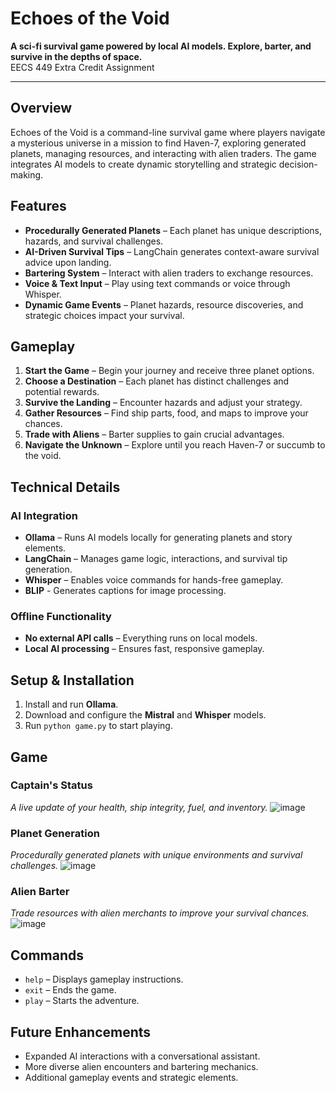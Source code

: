 # Echoes of the Void

**A sci-fi survival game powered by local AI models. Explore, barter, and survive in the depths of space.** <br>
EECS 449 Extra Credit Assignment

---

## Overview

Echoes of the Void is a command-line survival game where players navigate a mysterious universe in a mission to find Haven-7, exploring generated planets, managing resources, and interacting with alien traders. The game integrates AI models to create dynamic storytelling and strategic decision-making.

## Features

- **Procedurally Generated Planets** – Each planet has unique descriptions, hazards, and survival challenges.
- **AI-Driven Survival Tips** – LangChain generates context-aware survival advice upon landing.
- **Bartering System** – Interact with alien traders to exchange resources.
- **Voice & Text Input** – Play using text commands or voice through Whisper.
- **Dynamic Game Events** – Planet hazards, resource discoveries, and strategic choices impact your survival.

## Gameplay

1. **Start the Game** – Begin your journey and receive three planet options.
2. **Choose a Destination** – Each planet has distinct challenges and potential rewards.
3. **Survive the Landing** – Encounter hazards and adjust your strategy.
4. **Gather Resources** – Find ship parts, food, and maps to improve your chances.
5. **Trade with Aliens** – Barter supplies to gain crucial advantages.
6. **Navigate the Unknown** – Explore until you reach Haven-7 or succumb to the void.

## Technical Details

### AI Integration

- **Ollama** – Runs AI models locally for generating planets and story elements.
- **LangChain** – Manages game logic, interactions, and survival tip generation.
- **Whisper** – Enables voice commands for hands-free gameplay.
- **BLIP** -  Generates captions for image processing.

### Offline Functionality

- **No external API calls** – Everything runs on local models.
- **Local AI processing** – Ensures fast, responsive gameplay.

## Setup & Installation

1. Install and run **Ollama**.
2. Download and configure the **Mistral** and **Whisper** models.
3. Run `python game.py` to start playing.

## Game

### Captain's Status
_A live update of your health, ship integrity, fuel, and inventory._
![image](https://github.com/user-attachments/assets/cfc9f53f-8cec-449f-a15a-710cd4a09f44)

### Planet Generation
_Procedurally generated planets with unique environments and survival challenges._
![image](https://github.com/user-attachments/assets/cb1d5e8e-aeca-4078-961e-8e18fa60afd3)


### Alien Barter
_Trade resources with alien merchants to improve your survival chances._
![image](https://github.com/user-attachments/assets/577452c8-242f-4901-b5b5-fbcb4e2f054c)


## Commands

- `help` – Displays gameplay instructions.
- `exit` – Ends the game.
- `play` – Starts the adventure.

## Future Enhancements

- Expanded AI interactions with a conversational assistant.
- More diverse alien encounters and bartering mechanics.
- Additional gameplay events and strategic elements.

